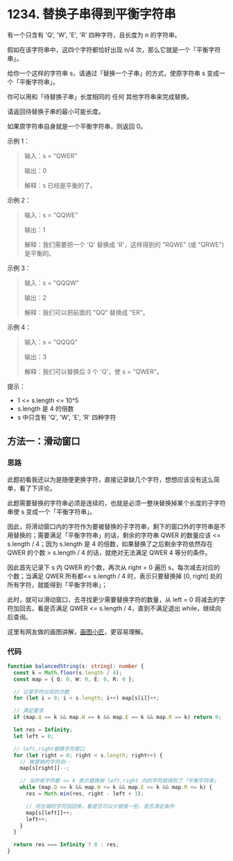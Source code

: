 # 1234. 替换子串得到平衡字符串

有一个只含有 'Q', 'W', 'E', 'R' 四种字符，且长度为 n 的字符串。

假如在该字符串中，这四个字符都恰好出现 n/4 次，那么它就是一个「平衡字符串」。

给你一个这样的字符串 s，请通过「替换一个子串」的方式，使原字符串 s 变成一个「平衡字符串」。

你可以用和「待替换子串」长度相同的 任何 其他字符串来完成替换。

请返回待替换子串的最小可能长度。

如果原字符串自身就是一个平衡字符串，则返回 0。

示例 1：

> 输入：s = "QWER"
>
> 输出：0
>
> 解释：s 已经是平衡的了。

示例 2：

> 输入：s = "QQWE"
>
> 输出：1
>
> 解释：我们需要把一个 'Q' 替换成 'R'，这样得到的 "RQWE" (或 "QRWE") 是平衡的。

示例 3：

> 输入：s = "QQQW"
>
> 输出：2
>
> 解释：我们可以把前面的 "QQ" 替换成 "ER"。

示例 4：

> 输入：s = "QQQQ"
>
> 输出：3
>
> 解释：我们可以替换后 3 个 'Q'，使 s = "QWER"。

提示：

- 1 <= s.length <= 10^5
- s.length 是 4 的倍数
- s 中只含有 'Q', 'W', 'E', 'R' 四种字符

## 方法一：滑动窗口

### 思路

此题初看我还以为是随便更换字符，直接记录缺几个字符，想想应该没有这么简单，看了下评论。

此题需要替换的字符串必须是连续的，也就是必须一整块替换掉某个长度的子字符串使 s 变成一个「平衡字符串」。

因此，将滑动窗口内的字符作为要被替换的子字符串，剩下的窗口外的字符串是不用替换的；需要满足「平衡字符串」的话，剩余的字符串 QWER 的数量应该 <= s.length / 4；因为 s.length 是 4 的倍数，如果替换了之后剩余字符依然存在 QWER 的个数 > s.length / 4 的话，就绝对无法满足 QWER 4 等分的条件。

因此首先记录下 s 内 QWER 的个数，再次从 right = 0 遍历 s，每次减去对应的个数；当满足 QWER 所有都<= s.length / 4 时，表示只要替换掉 [0, right] 处的所有字符，就能得到「平衡字符串」；

此时，就可以滑动窗口，去寻找更少需要替换字符的数量，从 left = 0 将减去的字符加回去，看是否满足 QWER <= s.length / 4，直到不满足退出 while，继续向后查询。

这里有网友做的画图讲解，[画图小匠](https://leetcode.cn/problems/replace-the-substring-for-balanced-string/solutions/2108942/javahua-dong-chuang-kou-de-fan-xiang-si-2dz8w/)，更容易理解。

### 代码

```ts
function balancedString(s: string): number {
  const k = Math.floor(s.length / 4);
  const map = { Q: 0, W: 0, E: 0, R: 0 };

  // 记录字符出现的次数
  for (let i = 0; i < s.length; i++) map[s[i]]++;

  // 满足要求
  if (map.Q == k && map.W == k && map.E == k && map.R == k) return 0;

  let res = Infinity;
  let left = 0;

  // left,right替换字符窗口
  for (let right = 0; right < s.length; right++) {
    // 被替换的字符则--
    map[s[right]]--;

    // 当所有字符都 <= k 表示替换掉 left,right 内的字符就得到了「平衡字符串」
    while (map.Q <= k && map.W <= k && map.E <= k && map.R <= k) {
      res = Math.min(res, right - left + 1);

      // 将左端的字符加回来，看是否可以少替换一些，是否满足条件
      map[s[left]]++;
      left++;
    }
  }

  return res === Infinity ? 0 : res;
}
```
